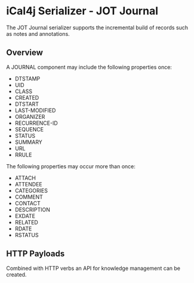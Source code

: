 # iCal4j Serializer - JOT Journal

The JOT Journal serializer supports the incremental build of records such as notes and annotations.

## Overview

A JOURNAL component may include the following properties once:

* DTSTAMP
* UID
* CLASS
* CREATED
* DTSTART
* LAST-MODIFIED
* ORGANIZER
* RECURRENCE-ID
* SEQUENCE
* STATUS
* SUMMARY
* URL
* RRULE

The following properties may occur more than once:

* ATTACH
* ATTENDEE
* CATEGORIES
* COMMENT
* CONTACT
* DESCRIPTION
* EXDATE
* RELATED
* RDATE
* RSTATUS

## HTTP Payloads

Combined with HTTP verbs an API for knowledge management can be created.


